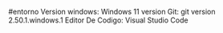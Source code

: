 #entorno 
Version windows: Windows 11 
version Git: git version 2.50.1.windows.1
Editor De Codigo: Visual Studio Code 

